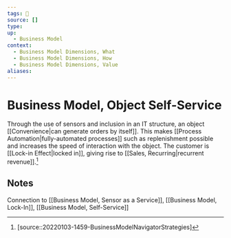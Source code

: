 ```yaml
---
tags: 🌱  
source: []
type:
up:
  - Business Model
context:
  - Business Model Dimensions, What
  - Business Model Dimensions, How
  - Business Model Dimensions, Value
aliases:
---
```


# Business Model, Object Self-Service

Through the use of sensors and inclusion in an IT structure, an object [[Convenience|can generate orders by itself]]. This makes [[Process Automation|fully-automated processes]] such as replenishment possible and increases the speed of interaction with the object. The customer is [[Lock-in Effect|locked in]], giving rise to [[Sales, Recurring|recurrent revenue]].[^1]

## Notes

Connection to [[Business Model, Sensor as a Service]], [[Business Model, Lock-In]], [[Business Model, Self-Service]]

[^1]: [source::20220103-1459-BusinessModelNavigatorStrategies]
